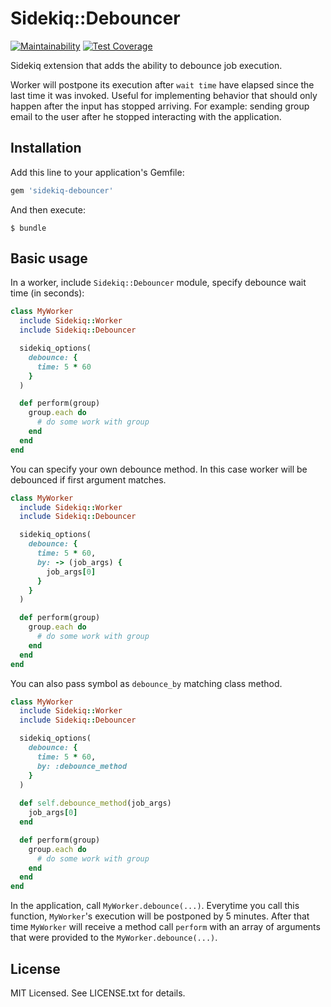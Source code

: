 # Sidekiq::Debouncer
[![Maintainability](https://api.codeclimate.com/v1/badges/a4b87d864a8a0f69d2be/maintainability)](https://codeclimate.com/github/paladinsoftware/sidekiq-debouncer/maintainability)
[![Test Coverage](https://api.codeclimate.com/v1/badges/a4b87d864a8a0f69d2be/test_coverage)](https://codeclimate.com/github/paladinsoftware/sidekiq-debouncer/test_coverage)

Sidekiq extension that adds the ability to debounce job execution.

Worker will postpone its execution after `wait time` have elapsed since the last time it was invoked. Useful for implementing behavior that should only happen after the input has stopped arriving. For example: sending group email to the user after he stopped interacting with the application.

## Installation

Add this line to your application's Gemfile:

```ruby
gem 'sidekiq-debouncer'
```

And then execute:

    $ bundle

## Basic usage

In a worker, include `Sidekiq::Debouncer` module, specify debounce wait time (in seconds):

```ruby
class MyWorker
  include Sidekiq::Worker
  include Sidekiq::Debouncer

  sidekiq_options(
    debounce: {
      time: 5 * 60
    }
  )

  def perform(group)
    group.each do
      # do some work with group
    end
  end
end
```

You can specify your own debounce method. In this case worker will be debounced if first argument matches.
```ruby
class MyWorker
  include Sidekiq::Worker
  include Sidekiq::Debouncer

  sidekiq_options(
    debounce: {
      time: 5 * 60,
      by: -> (job_args) {
        job_args[0]
      }
    }
  )

  def perform(group)
    group.each do
      # do some work with group
    end
  end
end
```

You can also pass symbol as `debounce_by` matching class method.
```ruby
class MyWorker
  include Sidekiq::Worker
  include Sidekiq::Debouncer

  sidekiq_options(
    debounce: {
      time: 5 * 60,
      by: :debounce_method
    }
  )
  
  def self.debounce_method(job_args)
    job_args[0]
  end

  def perform(group)
    group.each do
      # do some work with group
    end
  end
end
```


In the application, call `MyWorker.debounce(...)`. Everytime you call this function, `MyWorker`'s execution will be postponed by 5 minutes. After that time `MyWorker` will receive a method call `perform` with an array of arguments that were provided to the `MyWorker.debounce(...)`.

## License

MIT Licensed. See LICENSE.txt for details.
